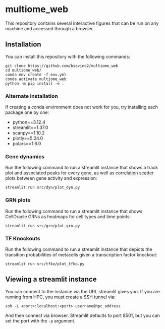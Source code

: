 # multiome_web
This repository contains several interactive figures that can be run on any machine and accessed through a browser.

## Installation
You can install this repository with the following commands:

```
git clone https://github.com/biovino2/multiome_web
cd multiome_web/
conda env create -f env.yml
conda activate multiome_web
python -m pip install -e .
```

### Alternate installation

If creating a conda environment does not work for you, try installing each package one by one:
- python==3.12.4
- streamlit==1.37.0
- scanpy==1.10.2
- plotly==5.24.0
- polars==1.6.0

### Gene dynamics
Run the following command to run a streamlit instance that shows a track plot and associated peaks for every gene, as well as correlation scatter plots between gene activity and expression:

```
streamlit run src/dyn/plot_dyn.py
```

### GRN plots
Run the following command to run a streamlit instance that shows CellOracle GRNs as heatmaps for cell types and time points:

```
streamlit run src/grn/plot_grn.py
```

### TF Knockouts
Run the following command to run a streamlit instance that depicts the transition probabilities of metacells given a transcription factor knockout:

```
streamlit run src/tfko/plot_tfko.py
```

## Viewing a streamlit instance
You can connect to the instance via the URL streamlit gives you. If you are running from HPC, you must create a SSH tunnel via:

```
ssh -L <port>:localhost:<port> username@hpc_address
```

And then connect via browser. Streamlit defaults to port 8501, but you can set the port with the `-p` argument.
